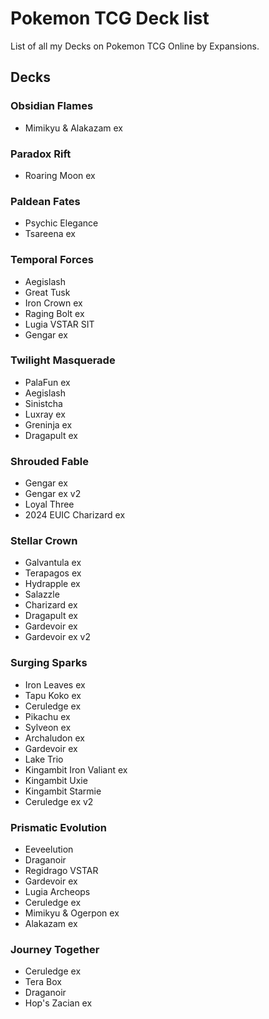 # Pokemon TCG Deck list

List of all my Decks on Pokemon TCG Online by Expansions.

## Decks

### Obsidian Flames

- Mimikyu & Alakazam ex

### Paradox Rift

- Roaring Moon ex

### Paldean Fates

- Psychic Elegance
- Tsareena ex

### Temporal Forces

- Aegislash
- Great Tusk
- Iron Crown ex
- Raging Bolt ex
- Lugia VSTAR SIT
- Gengar ex

### Twilight Masquerade

- PalaFun ex
- Aegislash
- Sinistcha
- Luxray ex
- Greninja ex
- Dragapult ex

### Shrouded Fable

- Gengar ex
- Gengar ex v2
- Loyal Three
- 2024 EUIC Charizard ex

### Stellar Crown

- Galvantula ex
- Terapagos ex
- Hydrapple ex
- Salazzle
- Charizard ex
- Dragapult ex
- Gardevoir ex
- Gardevoir ex v2

### Surging Sparks

- Iron Leaves ex
- Tapu Koko ex
- Ceruledge ex
- Pikachu ex
- Sylveon ex
- Archaludon ex
- Gardevoir ex
- Lake Trio
- Kingambit Iron Valiant ex
- Kingambit Uxie
- Kingambit Starmie
- Ceruledge ex v2

### Prismatic Evolution

- Eeveelution
- Draganoir
- Regidrago VSTAR
- Gardevoir ex
- Lugia Archeops
- Ceruledge ex
- Mimikyu & Ogerpon ex
- Alakazam ex

### Journey Together

- Ceruledge ex
- Tera Box
- Draganoir
- Hop's Zacian ex
